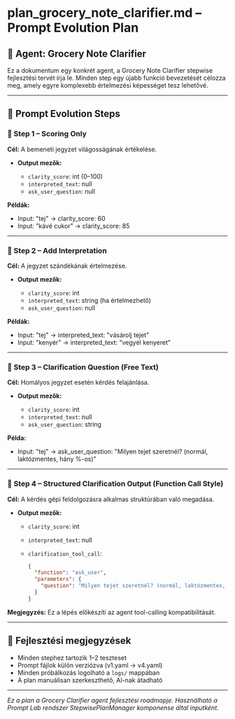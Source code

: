 # plan\_grocery\_note\_clarifier.md – Prompt Evolution Plan

## 🎯 Agent: Grocery Note Clarifier

Ez a dokumentum egy konkrét agent, a Grocery Note Clarifier stepwise fejlesztési tervét írja le. Minden step egy újabb funkció bevezetését célozza meg, amely egyre komplexebb értelmezési képességet tesz lehetővé.

---

## 🧩 Prompt Evolution Steps

### 🔹 Step 1 – Scoring Only

**Cél:** A bemeneti jegyzet világosságának értékelése.

* **Output mezők:**

  * `clarity_score`: int (0–100)
  * `interpreted_text`: null
  * `ask_user_question`: null

**Példák:**

* Input: "tej" → clarity\_score: 60
* Input: "kávé cukor" → clarity\_score: 85

---

### 🔹 Step 2 – Add Interpretation

**Cél:** A jegyzet szándékának értelmezése.

* **Output mezők:**

  * `clarity_score`: int
  * `interpreted_text`: string (ha értelmezhető)
  * `ask_user_question`: null

**Példák:**

* Input: "tej" → interpreted\_text: "vásárolj tejet"
* Input: "kenyér" → interpreted\_text: "vegyél kenyeret"

---

### 🔹 Step 3 – Clarification Question (Free Text)

**Cél:** Homályos jegyzet esetén kérdés felajánlása.

* **Output mezők:**

  * `clarity_score`: int
  * `interpreted_text`: null
  * `ask_user_question`: string

**Példa:**

* Input: "tej" → ask\_user\_question: "Milyen tejet szeretnél? (normál, laktózmentes, hány %-os)"

---

### 🔹 Step 4 – Structured Clarification Output (Function Call Style)

**Cél:** A kérdés gépi feldolgozásra alkalmas struktúrában való megadása.

* **Output mezők:**

  * `clarity_score`: int
  * `interpreted_text`: null
  * `clarification_tool_call`:

    ```json
    {
      "function": "ask_user",
      "parameters": {
        "question": "Milyen tejet szeretnél? (normál, laktózmentes, hány %-os)"
      }
    }
    ```

**Megjegyzés:** Ez a lépés előkészíti az agent tool-calling kompatibilitását.

---

## 🧠 Fejlesztési megjegyzések

* Minden stephez tartozik 1–2 teszteset
* Prompt fájlok külön verziózva (v1.yaml → v4.yaml)
* Minden próbálkozás logolható a `logs/` mappában
* A plan manuálisan szerkeszthető, AI-nak átadható

---

*Ez a plan a Grocery Clarifier agent fejlesztési roadmapje. Használható a Prompt Lab rendszer StepwisePlanManager komponense által inputként.*
